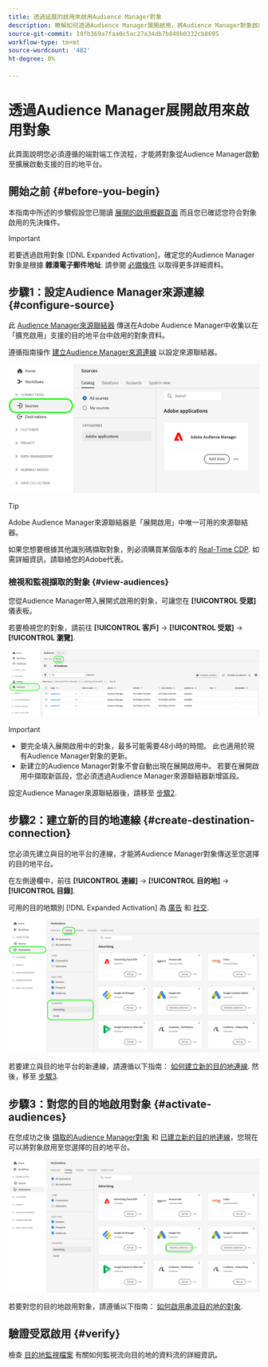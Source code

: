```yaml
---
title: 透過延展的啟用來啟用Audience Manager對象
description: 瞭解如何透過Audience Manager展開啟用，將Audience Manager對象啟用至社交和廣告目的地。
source-git-commit: 19fb369a7faa0c5ac27a34db7b848b0332cb8695
workflow-type: tm+mt
source-wordcount: '482'
ht-degree: 0%

---
```



# 透過Audience Manager展開啟用來啟用對象

此頁面說明您必須遵循的端對端工作流程，才能將對象從Audience Manager啟動至擴展啟動支援的目的地平台。

## 開始之前 {#before-you-begin}

本指南中所述的步驟假設您已閱讀 [展開的啟用概觀頁面](overview.md) 而且您已確認您符合對象啟用的先決條件。

>[!IMPORTANT]
>
>若要透過啟用對象 [!DNL Expanded Activation]，確定您的Audience Manager對象是根據 **雜湊電子郵件地址**. 請參閱 [必備條件](overview.md#prerequisites) 以取得更多詳細資料。

## 步驟1：設定Audience Manager來源連線 {#configure-source}

此 [Audience Manager來源聯結器](../sources/connectors/adobe-applications/audience-manager.md) 傳送在Adobe Audience Manager中收集以在「擴充啟用」支援的目的地平台中啟用的對象資料。

遵循指南操作 [建立Audience Manager來源連線](../sources/tutorials/ui/create/adobe-applications/audience-manager.md) 以設定來源聯結器。

![顯示具有Audience Manager來源連線之「來源」索引標籤的Platform UI影像。](assets/sources-tab.png)

>[!TIP]
>
>Adobe Audience Manager來源聯結器是「展開啟用」中唯一可用的來源聯結器。
>
>如果您想要根據其他識別碼擷取對象，則必須購買某個版本的 [Real-Time CDP](../rtcdp/overview.md). 如需詳細資訊，請聯絡您的Adobe代表。

### 檢視和監視擷取的對象 {#view-audiences}

您從Audience Manager帶入展開式啟用的對象，可讓您在 **[!UICONTROL 受眾]** 儀表板。

若要檢視您的對象，請前往 **[!UICONTROL 客戶]** -> **[!UICONTROL 受眾]** -> **[!UICONTROL 瀏覽]**.

![顯示「對象」頁面的平台UI影像。](assets/audiences-browse.png)

>[!IMPORTANT]
>
>* 要完全填入展開啟用中的對象，最多可能需要48小時的時間。 此也適用於現有Audience Manager對象的更新。
>* 新建立的Audience Manager對象不會自動出現在展開啟用中。 若要在展開啟用中擷取新區段，您必須透過Audience Manager來源聯結器新增區段。

設定Audience Manager來源聯結器後，請移至 [步驟2](#create-destination-connection).

## 步驟2：建立新的目的地連線 {#create-destination-connection}

您必須先建立與目的地平台的連線，才能將Audience Manager對象傳送至您選擇的目的地平台。

在左側邊欄中，前往 **[!UICONTROL 連線]** -> **[!UICONTROL 目的地]** -> **[!UICONTROL 目錄]**.

可用的目的地類別 [!DNL Expanded Activation] 為 [廣告](../destinations/catalog/advertising/overview.md) 和 [社交](../destinations/catalog/social/overview.md).

![顯示展開啟用的目的地目錄的Platform UI影像。](assets/destination-catalog.png)

若要建立與目的地平台的新連線，請遵循以下指南： [如何建立新的目的地連線](../destinations/ui/connect-destination.md). 然後，移至 [步驟3](#activate-audiences).

## 步驟3：對您的目的地啟用對象 {#activate-audiences}

在您成功之後 [擷取的Audience Manager對象](#configure-source) 和 [已建立新的目的地連線](#create-destination-connection)，您現在可以將對象啟用至您選擇的目的地平台。

![顯示展開啟用的目的地目錄的Platform UI影像。](assets/activate-audiences.png)

若要對您的目的地啟用對象，請遵循以下指南： [如何啟用串流目的地的對象](../destinations/ui/activate-segment-streaming-destinations.md).

## 驗證受眾啟用 {#verify}

檢查 [目的地監視檔案](../dataflows/ui/monitor-destinations.md) 有關如何監視流向目的地的資料流的詳細資訊。